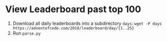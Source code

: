 # View Leaderboard past top 100

1. Download all daily leaderboards into a subdirectory `days`: `wget -P days https://adventofcode.com/2018/leaderboard/day/{1..25}`
2. Run `parse.py`
